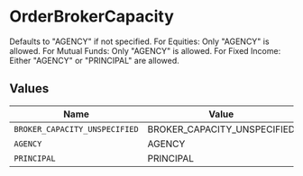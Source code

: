 # OrderBrokerCapacity

Defaults to "AGENCY" if not specified. For Equities: Only "AGENCY" is allowed. For Mutual Funds: Only "AGENCY" is allowed. For Fixed Income: Either "AGENCY" or "PRINCIPAL" are allowed.


## Values

| Name                          | Value                         |
| ----------------------------- | ----------------------------- |
| `BROKER_CAPACITY_UNSPECIFIED` | BROKER_CAPACITY_UNSPECIFIED   |
| `AGENCY`                      | AGENCY                        |
| `PRINCIPAL`                   | PRINCIPAL                     |